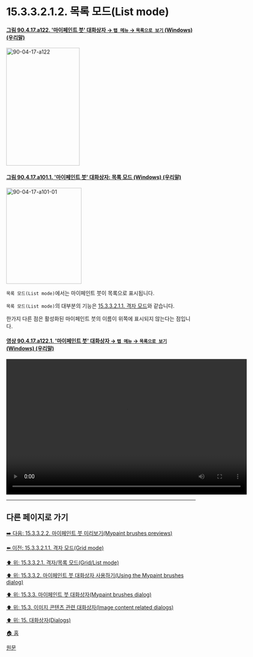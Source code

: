 # 15.3.3.2.1.2. 목록 모드(List mode)

<a id="90-04-17-a122"></a>

#### [그림 90.4.17.a122. '마이페인트 붓' 대화상자 → `탭 메뉴` → `목록으로 보기` (Windows) (우리말)](./90-04-0017-mypaint_brushes.md#90-04-17-a122)
<img width="195" height="313" alt="90-04-17-a122" src="https://github.com/user-attachments/assets/a7c13b84-4da2-4459-9725-75ebaa7e885f" />

<a id="90-04-17-a101-01"></a>

#### [그림 90.4.17.a101.1. '마이페인트 붓' 대화상자: 목록 모드 (Windows) (우리말)](./90-04-0017-mypaint_brushes.md#90-04-17-a101-01)
<img width="200" height="255" alt="90-04-17-a101-01" src="https://github.com/user-attachments/assets/fe650fc0-8f8c-4388-9fb1-5448614cc60c" />

`목록 모드(List mode)`에서는 마이페인트 붓이 목록으로 표시됩니다.

`목록 모드(List mode)`의 대부분의 기능은 [15.3.3.2.1.1. 격자 모드](./15-03-03-02-01-01-grid_mode.md)와 같습니다.

한가지 다른 점은 활성화된 마이페인트 붓의 이름이 위쪽에 표시되지 않는다는 점입니다.

<a id="90-04-17-a122-01"></a>

#### [영상 90.4.17.a122.1. '마이페인트 붓' 대화상자 → `탭 메뉴` → `목록으로 보기` (Windows) (우리말)](./90-04-0017-mypaint_brushes.md#90-04-17-a122-01)
<video controls="controls" width="640" height="360" src="https://github.com/user-attachments/assets/08005ff7-f696-4c7b-829e-3a4d62cca492"></video>

***

## 다른 페이지로 가기

[➡️ 다음: 15.3.3.2.2. 마이페인트 붓 미리보기(Mypaint brushes previews)](./15-03-03-02-02-mypaint_brush_previews.md)

[⬅️ 이전: 15.3.3.2.1.1. 격자 모드(Grid mode)](./15-03-03-02-01-01-grid_mode.md)

[⬆️ 위: 15.3.3.2.1. 격자/목록 모드(Grid/List mode)](./15-03-03-02-01-00-grid_n_list_mode.md)

[⬆️ 위: 15.3.3.2. 마이페인트 붓 대화상자 사용하기(Using the Mypaint brushes dialog)](./15-03-03-02-00-using_the_mypaint_brushes_dialog.md)

[⬆️ 위: 15.3.3. 마이페인트 붓 대화상자(Mypaint brushes dialog)](./15-03-03-00-mypaint-brushes-dialog.md)

[⬆️ 위: 15.3. 이미지 콘텐츠 관련 대화상자(Image content related dialogs)](./15-03-00-image-content-related-dialogs.md)

[⬆️ 위: 15. 대화상자(Dialogs)](./15-00-dialogs.md)

[🏠 홈](./00-home.md)

[원문](https://docs.gimp.org/2.10/ko/gimp-mypaint-brush-dialog.html#idm19564)